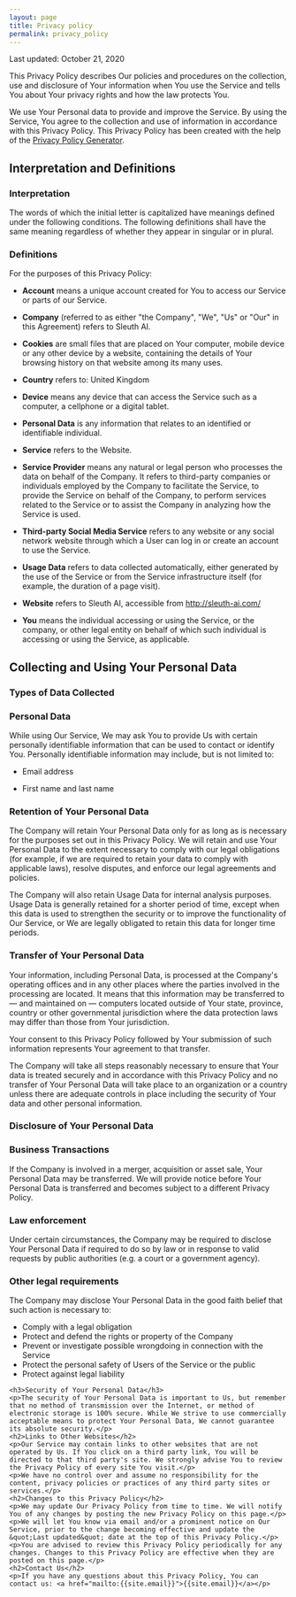 ```yaml
---
layout: page
title: Privacy policy
permalink: privacy_policy
---
```


<div id="main" class="inner no-p-margin policy">
    <p>Last updated: October 21, 2020</p>
    <p>This Privacy Policy describes Our policies and procedures on the collection, use and disclosure of Your information when You use the Service and tells You about Your privacy rights and how the law protects You.</p>
    <p>We use Your Personal data to provide and improve the Service. By using the Service, You agree to the collection and use of information in accordance with this Privacy Policy. This Privacy Policy has been created with the help of the <a href="https://www.termsfeed.com/privacy-policy-generator/" target="_blank">Privacy Policy Generator</a>.</p>
    <h2>Interpretation and Definitions</h2>
    <h3>Interpretation</h3>
    <p>The words of which the initial letter is capitalized have meanings defined under the following conditions. The following definitions shall have the same meaning regardless of whether they appear in singular or in plural.</p>
    <h3>Definitions</h3>
    <p>For the purposes of this Privacy Policy:</p>
    <ul class="ul-dark">
    <li>
    <p><strong>Account</strong> means a unique account created for You to access our Service or parts of our Service.</p>
    </li>
    <li>
    <p><strong>Company</strong> (referred to as either &quot;the Company&quot;, &quot;We&quot;, &quot;Us&quot; or &quot;Our&quot; in this Agreement) refers to Sleuth AI.</p>
    </li>
    <li>
    <p><strong>Cookies</strong> are small files that are placed on Your computer, mobile device or any other device by a website, containing the details of Your browsing history on that website among its many uses.</p>
    </li>
    <li>
    <p><strong>Country</strong> refers to:  United Kingdom</p>
    </li>
    <li>
    <p><strong>Device</strong> means any device that can access the Service such as a computer, a cellphone or a digital tablet.</p>
    </li>
    <li>
    <p><strong>Personal Data</strong> is any information that relates to an identified or identifiable individual.</p>
    </li>
    <li>
    <p><strong>Service</strong> refers to the Website.</p>
    </li>
    <li>
    <p><strong>Service Provider</strong> means any natural or legal person who processes the data on behalf of the Company. It refers to third-party companies or individuals employed by the Company to facilitate the Service, to provide the Service on behalf of the Company, to perform services related to the Service or to assist the Company in analyzing how the Service is used.</p>
    </li>
    <li>
    <p><strong>Third-party Social Media Service</strong> refers to any website or any social network website through which a User can log in or create an account to use the Service.</p>
    </li>
    <li>
    <p><strong>Usage Data</strong> refers to data collected automatically, either generated by the use of the Service or from the Service infrastructure itself (for example, the duration of a page visit).</p>
    </li>
    <li>
    <p><strong>Website</strong> refers to Sleuth AI, accessible from <a href="http://sleuth-ai.com/" rel="external nofollow noopener" target="_blank">http://sleuth-ai.com/</a></p>
    </li>
    <li>
    <p><strong>You</strong> means the individual accessing or using the Service, or the company, or other legal entity on behalf of which such individual is accessing or using the Service, as applicable.</p>
    </li>
    </ul>
    <h2>Collecting and Using Your Personal Data</h2>
    <h3>Types of Data Collected</h3>
    <h3>Personal Data</h3>
    <p>While using Our Service, We may ask You to provide Us with certain personally identifiable information that can be used to contact or identify You. Personally identifiable information may include, but is not limited to:</p>
    <ul class="ul-dark">
    <li>
    <p>Email address</p>
    </li>
    <li>
    <p>First name and last name</p>
    </li>
    </ul>
    <h3>Retention of Your Personal Data</h3>
    <p>The Company will retain Your Personal Data only for as long as is necessary for the purposes set out in this Privacy Policy. We will retain and use Your Personal Data to the extent necessary to comply with our legal obligations (for example, if we are required to retain your data to comply with applicable laws), resolve disputes, and enforce our legal agreements and policies.</p>
    <p>The Company will also retain Usage Data for internal analysis purposes. Usage Data is generally retained for a shorter period of time, except when this data is used to strengthen the security or to improve the functionality of Our Service, or We are legally obligated to retain this data for longer time periods.</p>
    <h3>Transfer of Your Personal Data</h3>
    <p>Your information, including Personal Data, is processed at the Company's operating offices and in any other places where the parties involved in the processing are located. It means that this information may be transferred to — and maintained on — computers located outside of Your state, province, country or other governmental jurisdiction where the data protection laws may differ than those from Your jurisdiction.</p>
    <p>Your consent to this Privacy Policy followed by Your submission of such information represents Your agreement to that transfer.</p>
    <p>The Company will take all steps reasonably necessary to ensure that Your data is treated securely and in accordance with this Privacy Policy and no transfer of Your Personal Data will take place to an organization or a country unless there are adequate controls in place including the security of Your data and other personal information.</p>
    <h3>Disclosure of Your Personal Data</h3>
    <h3>Business Transactions</h3>
    <p>If the Company is involved in a merger, acquisition or asset sale, Your Personal Data may be transferred. We will provide notice before Your Personal Data is transferred and becomes subject to a different Privacy Policy.</p>
    <h3>Law enforcement</h3>
    <p>Under certain circumstances, the Company may be required to disclose Your Personal Data if required to do so by law or in response to valid requests by public authorities (e.g. a court or a government agency).</p>
    <h3>Other legal requirements</h3>
    <p>The Company may disclose Your Personal Data in the good faith belief that such action is necessary to:</p>
    <ul class="ul-dark">
    <li>Comply with a legal obligation</li>
    <li>Protect and defend the rights or property of the Company</li>
    <li>Prevent or investigate possible wrongdoing in connection with the Service</li>
    <li>Protect the personal safety of Users of the Service or the public</li>
    <li>Protect against legal liability</li>
    </ul>
    
    <h3>Security of Your Personal Data</h3>
    <p>The security of Your Personal Data is important to Us, but remember that no method of transmission over the Internet, or method of electronic storage is 100% secure. While We strive to use commercially acceptable means to protect Your Personal Data, We cannot guarantee its absolute security.</p>
    <h2>Links to Other Websites</h2>
    <p>Our Service may contain links to other websites that are not operated by Us. If You click on a third party link, You will be directed to that third party's site. We strongly advise You to review the Privacy Policy of every site You visit.</p>
    <p>We have no control over and assume no responsibility for the content, privacy policies or practices of any third party sites or services.</p>
    <h2>Changes to this Privacy Policy</h2>
    <p>We may update Our Privacy Policy from time to time. We will notify You of any changes by posting the new Privacy Policy on this page.</p>
    <p>We will let You know via email and/or a prominent notice on Our Service, prior to the change becoming effective and update the &quot;Last updated&quot; date at the top of this Privacy Policy.</p>
    <p>You are advised to review this Privacy Policy periodically for any changes. Changes to this Privacy Policy are effective when they are posted on this page.</p>
    <h2>Contact Us</h2>
    <p>If you have any questions about this Privacy Policy, You can contact us: <a href="mailto:{{site.email}}">{{site.email}}</a></p>

</div>